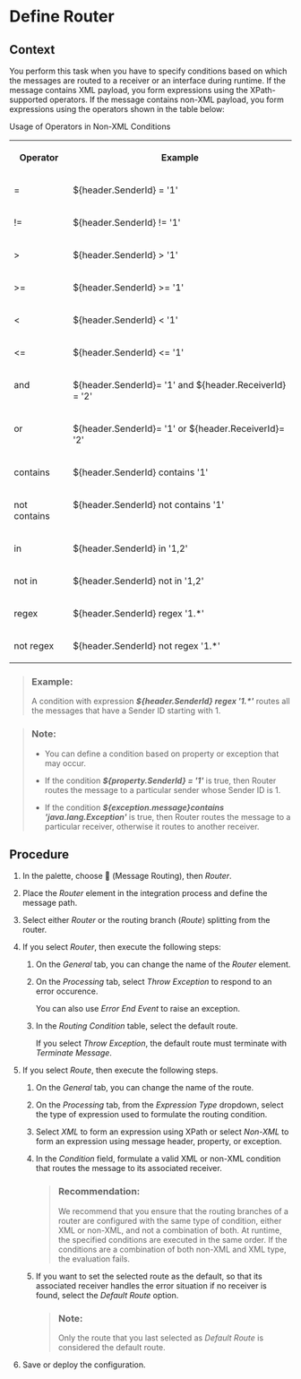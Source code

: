 <!-- loiod7fddbd52e3944d3a6d4e5b228c7e63b -->

<link rel="stylesheet" type="text/css" href="../css/sap-icons.css"/>

# Define Router



<a name="loiod7fddbd52e3944d3a6d4e5b228c7e63b__context_N10025_N10011_N10001"/>

## Context

You perform this task when you have to specify conditions based on which the messages are routed to a receiver or an interface during runtime. If the message contains XML payload, you form expressions using the XPath-supported operators. If the message contains non-XML payload, you form expressions using the operators shown in the table below:

<a name="loiod7fddbd52e3944d3a6d4e5b228c7e63b__table_ktk_ykv_jl"/>Usage of Operators in Non-XML Conditions


<table>
<tr>
<th valign="top">

Operator



</th>
<th valign="top">

Example



</th>
</tr>
<tr>
<td valign="top">

=



</td>
<td valign="top">

$\{header.SenderId\} = '1'



</td>
</tr>
<tr>
<td valign="top">

!=



</td>
<td valign="top">

$\{header.SenderId\} != '1'



</td>
</tr>
<tr>
<td valign="top">

\>



</td>
<td valign="top">

$\{header.SenderId\} \> '1'



</td>
</tr>
<tr>
<td valign="top">

\>=



</td>
<td valign="top">

$\{header.SenderId\} \>= '1'



</td>
</tr>
<tr>
<td valign="top">

<



</td>
<td valign="top">

$\{header.SenderId\} < '1'



</td>
</tr>
<tr>
<td valign="top">

<=



</td>
<td valign="top">

$\{header.SenderId\} <= '1'



</td>
</tr>
<tr>
<td valign="top">

and



</td>
<td valign="top">

$\{header.SenderId\}= '1' and $\{header.ReceiverId\} = '2'



</td>
</tr>
<tr>
<td valign="top">

or



</td>
<td valign="top">

$\{header.SenderId\}= '1' or $\{header.ReceiverId\}= '2'



</td>
</tr>
<tr>
<td valign="top">

contains



</td>
<td valign="top">

$\{header.SenderId\} contains '1'



</td>
</tr>
<tr>
<td valign="top">

not contains



</td>
<td valign="top">

$\{header.SenderId\} not contains '1'



</td>
</tr>
<tr>
<td valign="top">

in



</td>
<td valign="top">

$\{header.SenderId\} in '1,2'



</td>
</tr>
<tr>
<td valign="top">

not in



</td>
<td valign="top">

$\{header.SenderId\} not in '1,2'



</td>
</tr>
<tr>
<td valign="top">

regex



</td>
<td valign="top">

$\{header.SenderId\} regex '1.\*'



</td>
</tr>
<tr>
<td valign="top">

not regex



</td>
<td valign="top">

$\{header.SenderId\} not regex '1.\*'



</td>
</tr>
</table>

> ### Example:  
> A condition with expression ***$\{header.SenderId\} regex '1.\*'*** routes all the messages that have a Sender ID starting with 1.

> ### Note:  
> -   You can define a condition based on property or exception that may occur.
> 
> -   If the condition ***$\{property.SenderId\} = '1'*** is true, then Router routes the message to a particular sender whose Sender ID is 1.
> 
> -   If the condition ***$\{exception.message\}contains 'java.lang.Exception'*** is true, then Router routes the message to a particular receiver, otherwise it routes to another receiver.



<a name="loiod7fddbd52e3944d3a6d4e5b228c7e63b__steps_qx4_pcg_vdb"/>

## Procedure

1.  In the palette, choose <span class="SAP-icons"></span> \(Message Routing\), then *Router*.

2.  Place the *Router* element in the integration process and define the message path.

3.  Select either *Router* or the routing branch \(*Route*\) splitting from the router.

4.  If you select *Router*, then execute the following steps:

    1.  On the *General* tab, you can change the name of the *Router* element.

    2.  On the *Processing* tab, select *Throw Exception* to respond to an error occurence.

        You can also use *Error End Event* to raise an exception.

    3.  In the *Routing Condition* table, select the default route.

        If you select *Throw Exception*, the default route must terminate with *Terminate Message*.


5.  If you select *Route*, then execute the following steps.

    1.  On the *General* tab, you can change the name of the route.

    2.  On the *Processing* tab, from the *Expression Type* dropdown, select the type of expression used to formulate the routing condition.

    3.  Select *XML* to form an expression using XPath or select *Non-XML* to form an expression using message header, property, or exception.

    4.  In the *Condition* field, formulate a valid XML or non-XML condition that routes the message to its associated receiver.

        > ### Recommendation:  
        > We recommend that you ensure that the routing branches of a router are configured with the same type of condition, either XML or non-XML, and not a combination of both. At runtime, the specified conditions are executed in the same order. If the conditions are a combination of both non-XML and XML type, the evaluation fails.

    5.  If you want to set the selected route as the default, so that its associated receiver handles the error situation if no receiver is found, select the *Default Route* option.

        > ### Note:  
        > Only the route that you last selected as *Default Route* is considered the default route.


6.  Save or deploy the configuration.



